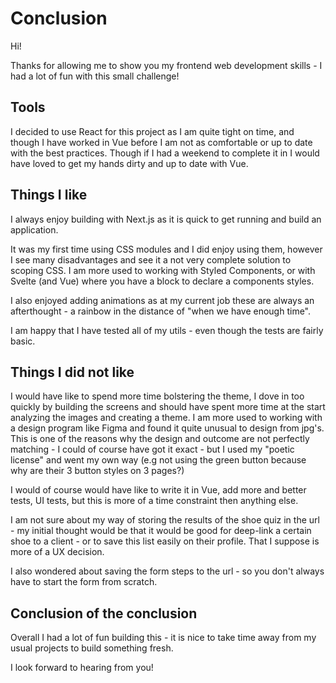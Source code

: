 # Conclusion

Hi!

Thanks for allowing me to show you my frontend web development skills - I had a lot of fun with this small challenge!

## Tools

I decided to use React for this project as I am quite tight on time, and though I have worked in Vue before I am not as comfortable or up to date with the best practices. Though if I had a weekend to complete it in I would have loved to get my hands dirty and up to date with Vue.

## Things I like

I always enjoy building with Next.js as it is quick to get running and build an application.

It was my first time using CSS modules and I did enjoy using them, however I see many disadvantages and see it a not very complete solution to scoping CSS. I am more used to working with Styled Components, or with Svelte (and Vue) where you have a block to declare a components styles.

I also enjoyed adding animations as at my current job these are always an afterthought - a rainbow in the distance of "when we have enough time".

I am happy that I have tested all of my utils - even though the tests are fairly basic.

## Things I did not like

I would have like to spend more time bolstering the theme, I dove in too quickly by building the screens and should have spent more time at the start analyzing the images and creating a theme. I am more used to working with a design program like Figma and found it quite unusual to design from jpg's. This is one of the reasons why the design and outcome are not perfectly matching - I could of course have got it exact - but I used my "poetic license" and went my own way (e.g not using the green button because why are their 3 button styles on 3 pages?)

I would of course would have like to write it in Vue, add more and better tests, UI tests, but this is more of a time constraint then anything else.

I am not sure about my way of storing the results of the shoe quiz in the url - my initial thought would be that it would be good for deep-link a certain shoe to a client - or to save this list easily on their profile. That I suppose is more of a UX decision.

I also wondered about saving the form steps to the url - so you don't always have to start the form from scratch.

## Conclusion of the conclusion

Overall I had a lot of fun building this - it is nice to take time away from my usual projects to build something fresh.

I look forward to hearing from you!
